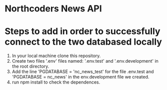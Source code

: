 # Northcoders News API

# Steps to add in order to successfully connect to the two databased locally

1. In your local machine clone this repository.
2. Create two files '.env' files named: '.env.test' and '.env.development' in the root directory.
3. Add the line 'PGDATABASE = 'nc_news_test' for the file .env.test and 'PGDATABASE = nc_news' in the env.development file we created.
4. run npm install to check the dependences.

